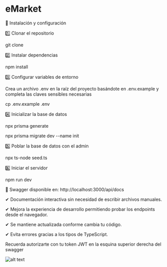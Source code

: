 # eMarket

🚀 Instalación y configuración

1️⃣ Clonar el repositorio

git clone

2️⃣ Instalar dependencias

npm install

3️⃣ Configurar variables de entorno

Crea un archivo .env en la raíz del proyecto basándote en .env.example y completa las claves sensibles necesarias

cp .env.example .env

4️⃣ Inicializar la base de datos

npx prisma generate

npx prisma migrate dev --name init

5️⃣ Poblar la base de datos con el admin

npx ts-node seed.ts

6️⃣ Iniciar el servidor

npm run dev

📄 Swagger disponible en: http://localhost:3000/api/docs

✔ Documentación interactiva sin necesidad de escribir archivos manuales.

✔ Mejora la experiencia de desarrollo permitiendo probar los endpoints desde el navegador.

✔ Se mantiene actualizada conforme cambia tu código.

✔ Evita errores gracias a los tipos de TypeScript.

Recuerda autorizarte con tu token JWT en la esquina superior derecha del swagger

![alt text](<Screenshot 2025-03-01 at 9.35.39 PM.png>)
